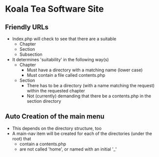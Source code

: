 # Koala Tea Software Site
## Friendly URLs
* Index.php will check to see that there are a suitable
  * Chapter
  * Section
  * Subsection
* It determines 'suitability' in the following way(s)
  * Chapter
    * Must have a directory with a matching name (lower case)
    * Must contain a file called contents.php
  * Section
    * There has to be a directory (with a name matching the request) within the requested chapter
    * Not (currently) demanding that there be a contents.php in the section directory
    
## Auto Creation of the main menu
* This depends on the directory structure, too
* A main-nav item will be created for each of the directories (under the root) that
    * contain a contents.php
    * are not called 'home', or named with an initial '_' 
